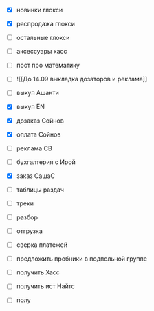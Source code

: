  - [x] новинки глокси
 - [x] распродажа глокси
 - [ ] остальные глокси
 - [ ] аксессуары хасс
- [ ] пост про математику
- [ ] ![[До 14.09 выкладка дозаторов и реклама]]
- [ ] выкуп Ашанти
- [x] выкуп ЕN
- [x] дозаказ Сойнов
- [x] оплата Сойнов
- [ ] реклама СВ
- [ ] бухгалтерия с Ирой
- [x] заказ СашаС
- [ ] таблицы раздач
- [ ] треки
- [ ] разбор
- [ ] отгрузка
- [ ] сверка платежей
- [ ] предложить пробники в подпольной группе
- [ ] получить Хасс
- [ ] получить ист Найтс
- [ ] полу

